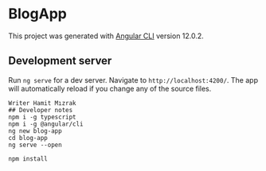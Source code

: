 # BlogApp

This project was generated with [Angular CLI](https://github.com/angular/angular-cli) version 12.0.2.

## Development server

Run `ng serve` for a dev server. Navigate to `http://localhost:4200/`. The app will automatically reload if you change any of the source files.

````
Writer Hamit Mızrak
## Developer notes
npm i -g typescript
npm i -g @angular/cli
ng new blog-app
cd blog-app
ng serve --open

npm install 

